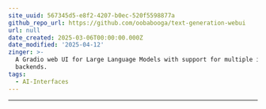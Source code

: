 ```yaml
---
site_uuid: 567345d5-e8f2-4207-b0ec-520f5598877a
github_repo_url: https://github.com/oobabooga/text-generation-webui
url: null
date_created: 2025-03-06T00:00:00.000Z
date_modified: '2025-04-12'
zinger: >-
  A Gradio web UI for Large Language Models with support for multiple inference
  backends.
tags:
  - AI-Interfaces
---
```






















































































































































































































































































































































---